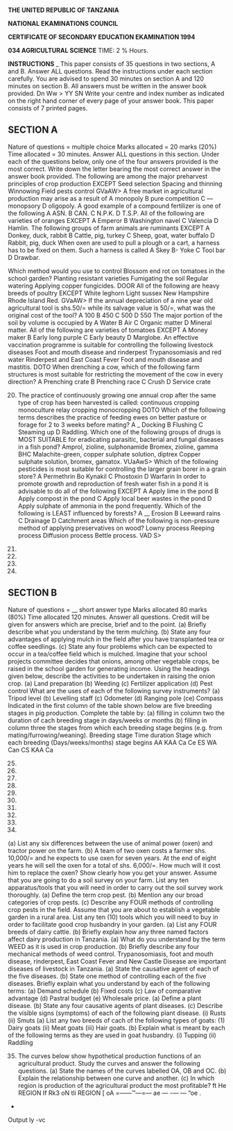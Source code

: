 **THE UNITED REPUBLIC OF TANZANIA**

**NATIONAL EKAMINATIONS COUNCIL**

**CERTIFICATE OF SECONDARY EDUCATION EKAMINATION 1994**

**034 AGRICULTURAL SCIENCE**
TIME: 2 % Hours.

**INSTRUCTIONS**
_
This paper consists of 35 questions in two sections, A and B.
Answer ALL questions.
Read the instructions under each section carefully.
You are advised to spend 30 minutes on section A and 120 minutes on section B.
All answers must be written in the answer book provided.
Dn Ww > YY SN
Write your centre and index number as indicated on the right hand corner of every page of your answer book.
This paper consists of 7 printed pages.

## SECTION A
Nature of questions = multiple choice
Marks allocated = 20 marks (20%)
Time allocated = 30 minutes.
Answer ALL questions in this section. Under each of the questions below, only one of the four answers provided is the most correct. Write down the letter bearing the most correct answer in the answer book provided.
The following are among the major preharvest principles of crop production EXCEPT
Seed selection
Spacing and thinning
Winnowing
Field pests control
GVaAW>
   A free market in agricultural production may arise as a result of
   A monopoly
   B pure competition
   C —monopsory
   D oligopoly.
   A good example of a compound fertilizer is one of the following
   A ASN.
   B CAN.
   C N.P.K.
   D T.S.P.
All of the following are varieties of oranges EXCEPT
   A Emperor
   B Washington navel
   C Valencia
   D Hamlin.
The following groups of farm animals are ruminants EXCEPT
   A Donkey, duck, rabbit
   B Cattle, pig, turkey
   C Sheep, goat, water buffalo
   D Rabbit, pig, duck
When oxen are used to pull a plough or a cart, a harness has to be fixed on them. Such a harness is called
   A Skey
B- Yoke
   C Tool bar
   D Drawbar.

Which method would you use to control Blossom end rot on tomatoes in the school garden?
Planting resistant varieties
Fumigating the soil
Regular watering
Applying copper fungicides.
DOOR
All of the following are heavy breeds of poultry EKCEPT
White leghorn
Light sussex
New Hampshire
Rhode Island Red.
GVaAW>
If the annual depreciation of a nine year old agricultural tool is shs.50/= while its salvage value is
50/=, what was the original cost of the tool?
   A 100
   B 450
   C 500
   D 550
The major portion of the soil by volume is occupied by
   A Water
   B Air
   C Organic matter
   D Mineral matter.
All of the following are varieties of tomatoes EXCEPT
   A Money maker
   B Early long purple
   C Early beauty
   D Marglobe.
An effective vaccination programme is suitable for controlling the following livestock diseases
Foot and mouth disease and rinderpest
Trypanosomiasis and red water
Rinderpest and East Coast Fever
Foot and mouth disease and mastitis.
DOTO
When drenching a cow, which of the following farm structures is most suitable for restricting the movement of the cow in every direction?
   A Prenching crate
   B Prenching race
   C Crush
   D Service crate

20. The practice of continuously growing one annual crop after the same type of crop has been harvested is called:
continuous cropping monoculture relay cropping monocropping
DOTO
Which of the following terms describes the practice of feeding ewes on better pasture or forage for 2 to 3 weeks before mating?
   A _ Docking
   B Flushing
   C Steaming up
   D Raddling.
Which one of the following groups of drugs is MOST SUITABLE for eradicating parasitic,
bacterial and fungal diseases in a fish pond?
Amprol, zioline, sulphonamide
Bromex, zioline, gamma BHC
Malachite-green, copper sulphate solution, diptrex
Copper sulphate solution, bromex, gamatox.
VUaAwS>
Which of the following pesticides is most suitable for controlling the larger grain borer in a grain store?
   A Permethrin
Bo Kynakil
   C Phostoxin
   D Warfarin
In order to promote growth and reproduction of fresh water fish in a pond it is advisable to do all of the following EXCEPT
   A Apply lime in the pond
   B Apply compost in the pond
   C Apply local beer wastes in the pond
   D Apply sulphate of ammonia in the pond frequently.
Which of the following is LEAST influenced by forests?
   A __ Erosion
   B Leeward rains
   C Drainage
   D Catchment areas
Which of the following is non-pressure method of applying preservatives on wood?
Lowny process
Reeping process
Diffusion process
Bettle process.
VAD S>

21.

22.

23.

24.

## SECTION B
Nature of questions = __ short answer type
Marks allocated 80 marks (80%)
Time allocated 120 minutes.
Answer all questions. Credit will be given for answers which are precise, brief and to the point.
(a) Briefly describe what you understand by the term mulching.
(b) State any four advantages of applying mulch in the field after you have transplanted tea or coffee seedlings.
(c) State any four problems which can be expected to occur in a tea/coffee field which is mulched.
Imagine that your school projects committee decides that onions, among other vegetable crops, be raised in the school garden for generating income. Using the headings given below, describe the activities to be undertaken in raising the onion crop.
(a) Land preparation
(b) Weeding
(c) Fertilizer application
(d) Pest control
What are the uses of each of the following survey instruments?
(a) Tripod level
(b) Levelling staff
(c) Odometer
(d) Ranging pole
(ce) Compass
Indicated in the first column of the table shown below are five breeding stages in pig production.
Complete the table by:
(a) filling in column two the duration of cach breeding stage in days/weeks or months
(b) filling in column three the stages from which each breeding stage begins (e.g. from mating/furrowing/weaning).
Breeding stage Time duration Stage which each breeding
(Days/weeks/months) stage begins
AA KAA Ca
Ce
ES WA Can
CS KAA Ca

25.

26.

27.

28.

29.

30.

31.

32.

33.

34. 
(a) List any six differences between the use of animal power (oxen) and tractor power on the farm.
(b) A team of two oxen costs a farmer shs. 10,000/= and he expects to use oxen for seven years. At the end of eight years he will sell the oxen for a total of shs. 6,000/=. How much will it cost him to replace the oxen? Show clearly how you get your answer.
Assume that you are going to do a soil survey on your farm. List any ten apparatus/tools that you will need in order to carry out the soil survey work thoroughly.
(a) Define the term crop pest.
(b) Mention any our broad categories of crop pests.
(c) Describe any FOUR methods of controlling crop pests in the field.
Assume that you are about to establish a vegetable garden in a rural area. List any ten (10) tools which you will need to buy in order to facilitate good crop husbandry in your garden.
(a) List any FOUR breeds of dairy cattle.
(b) Briefly explain how any three named factors affect dairy production in Tanzania.
(a) What do you understand by the term WEED as it is used in crop production.
(b) Briefly describe any four mechanical methods of weed control.
Trypanosomiasis, foot and mouth disease, rinderpest, East Coast Fever and New Castle Disease are important diseases of livestock in Tanzania.
(a) State the causative agent of each of the five diseases.
(b) State one method of controlling each of the five diseases.
Briefly explain what you understand by each of the following terms:
(a) Demand schedule
(b) Fixed costs
(c) Law of comparative advantage
(d) Pastral budget
(e) Wholesale price.
(a) Define a plant disease.
(b) State any four causative agents of plant diseases.
(c) Describe the visible signs (symptoms) of each of the following plant disease.
(i) Rusts
(ii) Smuts
(a) List any two breeds of cach of the following types of goats:
(1) Dairy goats
(ii) Meat goats
(iii) Hair goats.
(b) Explain what is meant by each of the following terms as they are used in goat husbandry.
(i) Tupping
(ii) Raddling

35. The curves below show hypothetical production functions of an agricultural product. Study the curves and answer the following questions.
(a) State the names of the curves labelled OA, OB and OC.
(b) Explain the relationship between one curve and another.
(c) In which region is production of the agricultural product the most profitable?
ft
He
REGION If Rk3 oN tli
REGION [
oA
=——™—=— ae — -— — “oe
.
-
Output ly
-vc